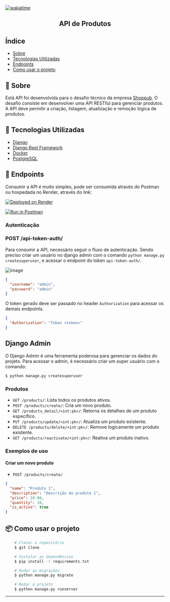 [![wakatime](https://wakatime.com/badge/user/3bd24664-869f-460a-94e1-b98da8136504/project/018e8d4e-1d1d-4ab6-b83a-d34dc918f6f1.svg)](https://wakatime.com/badge/user/3bd24664-869f-460a-94e1-b98da8136504/project/018e8d4e-1d1d-4ab6-b83a-d34dc918f6f1)

<h2 align="center">API de Produtos</h2>

## Índice

- [Sobre](#-sobre)
- [Tecnologias Utilizadas](#-tecnologias-utilizadas)
- [Endpoints](#-endpoints)
- [Como usar o projeto](#-como-usar-o-projeto)

## 📖 Sobre

Está API foi desenvolvida para o desafio técnico da empresa [Shoppub](https://shoppub.com.br/). O desafio consiste em
desenvolver uma API RESTful para gerenciar produtos. A API deve permitir a criação, listagem, atualização e remoção
lógica de produtos.

## 🚀 Tecnologias Utilizadas

- [Django](https://www.djangoproject.com/)
- [Django Rest Framework](https://www.django-rest-framework.org/)
- [Docker](https://www.docker.com/)
- [PostgreSQL](https://www.postgresql.org/)

## 🎯 Endpoints

Consumir a API é muito simples, pode ser consumida através do Postman ou hospedada no Render, através do link:

[![Deployed on Render](https://img.shields.io/badge/Deployed%20on-Render-blue?style=for-the-badge&logo=render)](https://sua-api.com)

[![Run in Postman](https://run.pstmn.io/button.svg)](https://galactic-space-475622.postman.co/collection/26400668-cd2e8982-2591-4cc8-bef4-53419483bb3e?source=rip_markdown)

### Autenticação

### POST /api-token-auth/

Para consumir a API, necessário seguir o fluxo de autenticação. Sendo preciso criar um usuário no django admin com o
comando `python manage.py createsuperuser`, e acessar o endpoint do token `api-token-auth/`.

![image](https://imgur.com/0Jts69E.png)

```json
{
  "username": "admin",
  "password": "admin"
}
```

O token gerado deve ser passado no header `Authorization` para acessar os demais endpoints.

```json
{
  "Authorization": "Token <token>"
}
```

## Django Admin

O Django Admin é uma ferramenta poderosa para gerenciar os dados do projeto. Para acessar o admin, é necessário criar um
super usuário com o comando:

```bash
$ python manage.py createsuperuser
```

### Produtos

- `GET /products/`: Lista todos os produtos ativos.
- `POST /products/create/`: Cria um novo produto.
- `GET /products_detail/<int:pk>/`: Retorna os detalhes de um produto específico.
- `PUT /products/update/<int:pk>/`: Atualiza um produto existente.
- `DELETE /products/delete/<int:pk>/`: Remove logicamente um produto existente.
- `GET /products/reactivate/<int:pk>/`: Reativa um produto inativo.

### Exemplos de uso

#### Criar um novo produto

- `POST /products/create/`

```json
{
  "name": "Produto 1",
  "description": "Descrição do produto 1",
  "price": 10.00,
  "quantity": 10,
  "is_active": true
}
```

## 📦 Como usar o projeto

```bash
    # Clonar o repositório
    $ git clone
```

```bash
    # Instalar as dependências
    $ pip install -r requirements.txt

    # Rodar as migrações
    $ python manage.py migrate

    # Rodar o projeto
    $ python manage.py runserver
```

---

